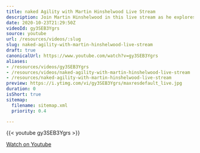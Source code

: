 ```yaml
---
title: naked Agility with Martin Hinshelwood Live Stream
description: Join Martin Hinshelwood in this live stream as he explores the principles of naked Agility, offering insights and practical tips for agile practices.
date: 2020-10-23T21:29:50Z
videoId: gy3SEB3Ygrs
source: youtube
url: /resources/videos/:slug
slug: naked-agility-with-martin-hinshelwood-live-stream
draft: true
canonicalUrl: https://www.youtube.com/watch?v=gy3SEB3Ygrs
aliases:
- /resources/videos/gy3SEB3Ygrs
- /resources/videos/naked-agility-with-martin-hinshelwood-live-stream
- /resources/naked-agility-with-martin-hinshelwood-live-stream
preview: https://i.ytimg.com/vi/gy3SEB3Ygrs/maxresdefault_live.jpg
duration: 0
isShort: true
sitemap:
  filename: sitemap.xml
  priority: 0.4

---
```

{{< youtube gy3SEB3Ygrs >}} 
  
 [Watch on Youtube](https://www.youtube.com/watch?v=gy3SEB3Ygrs)
